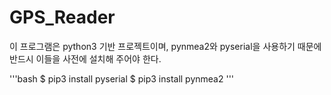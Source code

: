 # GPS_Reader

이 프로그램은 python3 기반 프로젝트이며, pynmea2와 pyserial을 사용하기 때문에 반드시 이들을 사전에 설치해 주어야 한다.

'''bash
$ pip3 install pyserial
$ pip3 install pynmea2
'''
